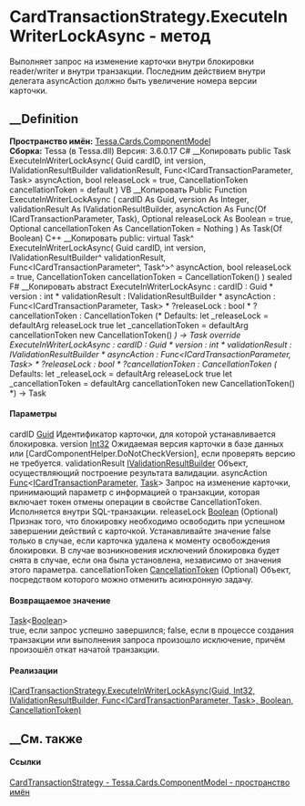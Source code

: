 # CardTransactionStrategy.ExecuteInWriterLockAsync - метод
Выполняет запрос на изменение карточки внутри блокировки reader/writer и
внутри транзакции. Последним действием внутри делегата asyncAction должно быть
увеличение номера версии карточки.
## __Definition
 **Пространство имён:**
[Tessa.Cards.ComponentModel](N_Tessa_Cards_ComponentModel.htm)  
 **Сборка:** Tessa (в Tessa.dll) Версия: 3.6.0.17
C# __Копировать
     public Task<bool> ExecuteInWriterLockAsync(
    	Guid cardID,
    	int version,
    	IValidationResultBuilder validationResult,
    	Func<ICardTransactionParameter, Task> asyncAction,
    	bool releaseLock = true,
    	CancellationToken cancellationToken = default
    )
VB __Копировать
     Public Function ExecuteInWriterLockAsync ( 
    	cardID As Guid,
    	version As Integer,
    	validationResult As IValidationResultBuilder,
    	asyncAction As Func(Of ICardTransactionParameter, Task),
    	Optional releaseLock As Boolean = true,
    	Optional cancellationToken As CancellationToken = Nothing
    ) As Task(Of Boolean)
C++ __Копировать
     public:
    virtual Task<bool>^ ExecuteInWriterLockAsync(
    	Guid cardID, 
    	int version, 
    	IValidationResultBuilder^ validationResult, 
    	Func<ICardTransactionParameter^, Task^>^ asyncAction, 
    	bool releaseLock = true, 
    	CancellationToken cancellationToken = CancellationToken()
    ) sealed
F# __Копировать
     abstract ExecuteInWriterLockAsync : 
            cardID : Guid * 
            version : int * 
            validationResult : IValidationResultBuilder * 
            asyncAction : Func<ICardTransactionParameter, Task> * 
            ?releaseLock : bool * 
            ?cancellationToken : CancellationToken 
    (* Defaults:
            let _releaseLock = defaultArg releaseLock true
            let _cancellationToken = defaultArg cancellationToken new CancellationToken()
    *)
    -> Task<bool> 
    override ExecuteInWriterLockAsync : 
            cardID : Guid * 
            version : int * 
            validationResult : IValidationResultBuilder * 
            asyncAction : Func<ICardTransactionParameter, Task> * 
            ?releaseLock : bool * 
            ?cancellationToken : CancellationToken 
    (* Defaults:
            let _releaseLock = defaultArg releaseLock true
            let _cancellationToken = defaultArg cancellationToken new CancellationToken()
    *)
    -> Task<bool> 
#### Параметры
cardID [Guid](https://learn.microsoft.com/dotnet/api/system.guid)
    Идентификатор карточки, для которой устанавливается блокировка.
version [Int32](https://learn.microsoft.com/dotnet/api/system.int32)
     Ожидаемая версия карточки в базе данных или [CardComponentHelper.DoNotCheckVersion], если проверять версию не требуется. 
validationResult
[IValidationResultBuilder](T_Tessa_Platform_Validation_IValidationResultBuilder.htm)
    Объект, осуществляющий построение результата валидации.
asyncAction
[Func](https://learn.microsoft.com/dotnet/api/system.func-2)<[ICardTransactionParameter](T_Tessa_Cards_ComponentModel_ICardTransactionParameter.htm),
[Task](https://learn.microsoft.com/dotnet/api/system.threading.tasks.task)>
     Запрос на изменение карточки, принимающий параметр с информацией о транзакции, которая включает токен отмены операции в свойстве CancellationToken. Исполняется внутри SQL-транзакции. 
releaseLock [Boolean](https://learn.microsoft.com/dotnet/api/system.boolean)
(Optional)
     Признак того, что блокировку необходимо освободить при успешном завершении действий с карточкой. Устанавливайте значение false только в случае, если карточка удалена к моменту освобождения блокировки. В случае возникновения исключений блокировка будет снята в случае, если она была установлена, независимо от значения этого параметра. 
cancellationToken
[CancellationToken](https://learn.microsoft.com/dotnet/api/system.threading.cancellationtoken)
(Optional)
    Объект, посредством которого можно отменить асинхронную задачу.
#### Возвращаемое значение
[Task](https://learn.microsoft.com/dotnet/api/system.threading.tasks.task-1)<[Boolean](https://learn.microsoft.com/dotnet/api/system.boolean)>  
true, если запрос успешно завершился; false, если в процессе создания
транзакции или выполнения запроса произошло исключение, причём произошёл откат
начатой транзакции.
#### Реализации
[ICardTransactionStrategy.ExecuteInWriterLockAsync(Guid, Int32,
IValidationResultBuilder, Func<ICardTransactionParameter, Task>, Boolean,
CancellationToken)](M_Tessa_Cards_ComponentModel_ICardTransactionStrategy_ExecuteInWriterLockAsync.htm)  
##  __См. также
#### Ссылки
[CardTransactionStrategy -
](T_Tessa_Cards_ComponentModel_CardTransactionStrategy.htm)
[Tessa.Cards.ComponentModel - пространство
имён](N_Tessa_Cards_ComponentModel.htm)
